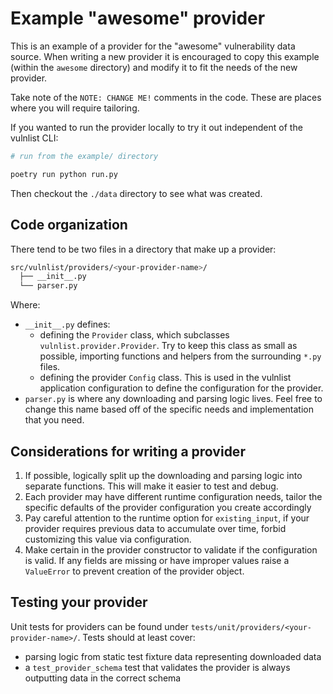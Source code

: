 # Example "awesome" provider

This is an example of a provider for the "awesome" vulnerability data source. When writing a new provider it is
encouraged to copy this example (within the `awesome` directory) and modify it to fit the needs of the new provider.

Take note of the `NOTE: CHANGE ME!` comments in the code. These are places where you will require tailoring.

If you wanted to run the provider locally to try it out independent of the vulnlist CLI:

```bash
# run from the example/ directory

poetry run python run.py
```

Then checkout the `./data` directory to see what was created.


## Code organization

There tend to be two files in a directory that make up a provider:
```bash
src/vulnlist/providers/<your-provider-name>/
  ├── __init__.py
  └── parser.py
```

Where:
- `__init__.py` defines:
  - defining the `Provider` class, which subclasses `vulnlist.provider.Provider`. Try to keep this class as small as possible, importing functions and helpers from the surrounding `*.py` files.
  - defining the provider `Config` class. This is used in the vulnlist application configuration to define the configuration for the provider.
- `parser.py` is where any downloading and parsing logic lives. Feel free to change this name based off of the specific needs and implementation that you need.


## Considerations for writing a provider

1. If possible, logically split up the downloading and parsing logic into separate functions. This will make it easier to test and debug.
2. Each provider may have different runtime configuration needs, tailor the specific defaults of the provider configuration you create accordingly
3. Pay careful attention to the runtime option for `existing_input`, if your provider requires previous data to accumulate over time, forbid customizing this value via configuration.
4. Make certain in the provider constructor to validate if the configuration is valid. If any fields are missing or have improper values raise a `ValueError` to prevent creation of the provider object.


## Testing your provider

Unit tests for providers can be found under `tests/unit/providers/<your-provider-name>/`. Tests should at least cover:
- parsing logic from static test fixture data representing downloaded data
- a `test_provider_schema` test that validates the provider is always outputting data in the correct schema
